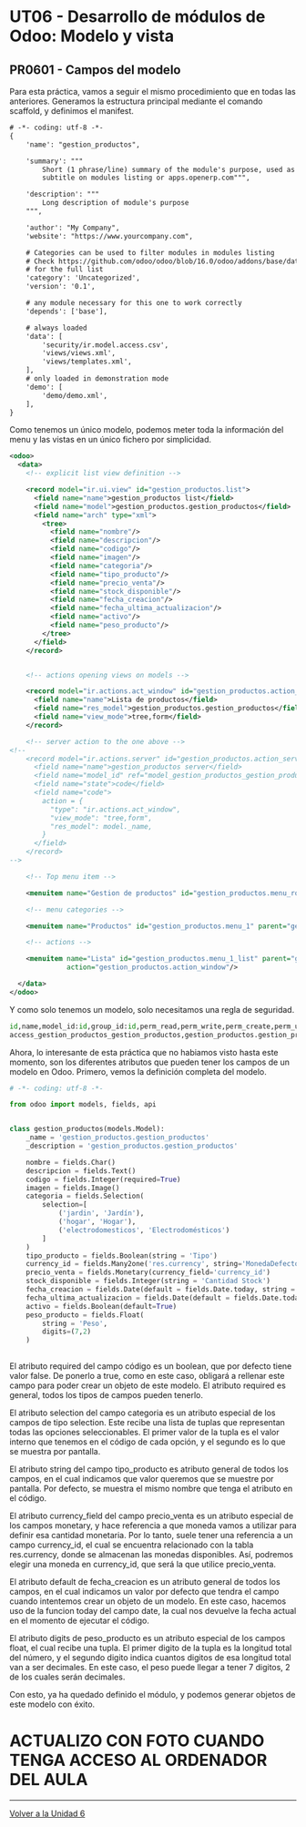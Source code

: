 # UT06 - Desarrollo de módulos de Odoo: Modelo y vista
## PR0601 - Campos del modelo

Para esta práctica, vamos a seguir el mismo procedimiento que en todas las anteriores. Generamos la estructura principal mediante el comando scaffold, y definimos el manifest.

```xml
# -*- coding: utf-8 -*-
{
    'name': "gestion_productos",

    'summary': """
        Short (1 phrase/line) summary of the module's purpose, used as
        subtitle on modules listing or apps.openerp.com""",

    'description': """
        Long description of module's purpose
    """,

    'author': "My Company",
    'website': "https://www.yourcompany.com",

    # Categories can be used to filter modules in modules listing
    # Check https://github.com/odoo/odoo/blob/16.0/odoo/addons/base/data/ir_module_category_data.xml
    # for the full list
    'category': 'Uncategorized',
    'version': '0.1',

    # any module necessary for this one to work correctly
    'depends': ['base'],

    # always loaded
    'data': [
        'security/ir.model.access.csv',
        'views/views.xml',
        'views/templates.xml',
    ],
    # only loaded in demonstration mode
    'demo': [
        'demo/demo.xml',
    ],
}
```

Como tenemos un único modelo, podemos meter toda la información del menu y las vistas en un único fichero por simplicidad.

```xml
<odoo>
  <data>
    <!-- explicit list view definition -->

    <record model="ir.ui.view" id="gestion_productos.list">
      <field name="name">gestion_productos list</field>
      <field name="model">gestion_productos.gestion_productos</field>
      <field name="arch" type="xml">
        <tree>
          <field name="nombre"/>
          <field name="descripcion"/>
          <field name="codigo"/>
          <field name="imagen"/>
          <field name="categoria"/>
          <field name="tipo_producto"/>
          <field name="precio_venta"/>
          <field name="stock_disponible"/>
          <field name="fecha_creacion"/>
          <field name="fecha_ultima_actualizacion"/>
          <field name="activo"/>
          <field name="peso_producto"/>
        </tree>
      </field>
    </record>


    <!-- actions opening views on models -->

    <record model="ir.actions.act_window" id="gestion_productos.action_window">
      <field name="name">Lista de productos</field>
      <field name="res_model">gestion_productos.gestion_productos</field>
      <field name="view_mode">tree,form</field>
    </record>

    <!-- server action to the one above -->
<!--
    <record model="ir.actions.server" id="gestion_productos.action_server">
      <field name="name">gestion_productos server</field>
      <field name="model_id" ref="model_gestion_productos_gestion_productos"/>
      <field name="state">code</field>
      <field name="code">
        action = {
          "type": "ir.actions.act_window",
          "view_mode": "tree,form",
          "res_model": model._name,
        }
      </field>
    </record>
-->

    <!-- Top menu item -->

    <menuitem name="Gestion de productos" id="gestion_productos.menu_root"/>

    <!-- menu categories -->

    <menuitem name="Productos" id="gestion_productos.menu_1" parent="gestion_productos.menu_root"/>

    <!-- actions -->

    <menuitem name="Lista" id="gestion_productos.menu_1_list" parent="gestion_productos.menu_1"
              action="gestion_productos.action_window"/>

  </data>
</odoo>
```

Y como solo tenemos un modelo, solo necesitamos una regla de seguridad.

```python
id,name,model_id:id,group_id:id,perm_read,perm_write,perm_create,perm_unlink
access_gestion_productos_gestion_productos,gestion_productos.gestion_productos,model_gestion_productos_gestion_productos,base.group_user,1,1,1,1
```

Ahora, lo interesante de esta práctica que no habiamos visto hasta este momento, son los diferentes atributos que pueden tener los campos de un modelo en Odoo. Primero, vemos la definición completa del modelo.

```python
# -*- coding: utf-8 -*-

from odoo import models, fields, api


class gestion_productos(models.Model):
    _name = 'gestion_productos.gestion_productos'
    _description = 'gestion_productos.gestion_productos'

    nombre = fields.Char()
    descripcion = fields.Text()
    codigo = fields.Integer(required=True)
    imagen = fields.Image()
    categoria = fields.Selection(
        selection=[
            ('jardin', 'Jardín'),
            ('hogar', 'Hogar'),
            ('electrodomesticos', 'Electrodomésticos')
        ]
    )
    tipo_producto = fields.Boolean(string = 'Tipo')
    currency_id = fields.Many2one('res.currency', string='MonedaDefecto', required=True)
    precio_venta = fields.Monetary(currency_field='currency_id')
    stock_disponible = fields.Integer(string = 'Cantidad Stock')
    fecha_creacion = fields.Date(default = fields.Date.today, string = 'Fecha de creacion')
    fecha_ultima_actualizacion = fields.Date(default = fields.Date.today, string = 'Fecha de ultima actualizacion')
    activo = fields.Boolean(default=True)
    peso_producto = fields.Float(
        string = 'Peso',
        digits=(7,2)
    )
    
```

El atributo required del campo código es un boolean, que por defecto tiene valor false. De ponerlo a true, como en este caso, obligará a rellenar este campo para poder crear un objeto de este modelo. El atributo required es general, todos los tipos de campos pueden tenerlo.

El atributo selection del campo categoria es un atributo especial de los campos de tipo selection. Este recibe una lista de tuplas que representan todas las opciones seleccionables. El primer valor de la tupla es el valor interno que tenemos en el código de cada opción, y el segundo es lo que se muestra por pantalla.

El atributo string del campo tipo_producto es atributo general de todos los campos, en el cual indicamos que valor queremos que se muestre por pantalla. Por defecto, se muestra el mismo nombre que tenga el atributo en el código.

El atributo currency_field del campo precio_venta es un atributo especial de los campos monetary, y hace referencia a que moneda vamos a utilizar para definir esa cantidad monetaria. Por lo tanto, suele tener una referencia a un campo currency_id, el cual se encuentra relacionado con la tabla res.currency, donde se almacenan las monedas disponibles. Así, podremos elegir una moneda en currency_id, que será la que utilice precio_venta.

El atributo default de fecha_creacion es un atributo general de todos los campos, en el cual indicamos un valor por defecto que tendra el campo cuando intentemos crear un objeto de un modelo. En este caso, hacemos uso de la funcion today del campo date, la cual nos devuelve la fecha actual en el momento de ejecutar el código.

El atributo digits de peso_producto es un atributo especial de los campos float, el cual recibe una tupla. El primer digito de la tupla es la longitud total del número, y el segundo digito indica cuantos digitos de esa longitud total van a ser decimales. En este caso, el peso puede llegar a tener 7 digitos, 2 de los cuales serán decimales.


Con esto, ya ha quedado definido el módulo, y podemos generar objetos de este modelo con éxito.

# ACTUALIZO CON FOTO CUANDO TENGA ACCESO AL ORDENADOR DEL AULA


---
[Volver a la Unidad 6](../)